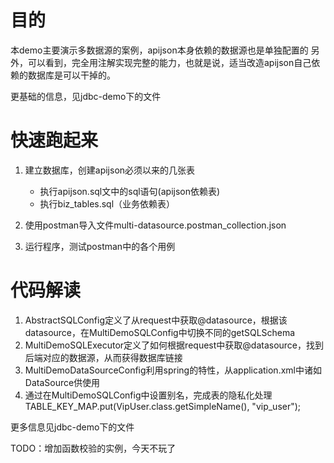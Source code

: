# 目的
本demo主要演示多数据源的案例，apijson本身依赖的数据源也是单独配置的
另外，可以看到，完全用注解实现完整的能力，也就是说，适当改造apijson自己依赖的数据库是可以干掉的。

更基础的信息，见jdbc-demo下的文件

# 快速跑起来
1. 建立数据库，创建apijson必须以来的几张表
   * 执行apijson.sql文中的sql语句(apijson依赖表)
   * 执行biz_tables.sql（业务依赖表）

2. 使用postman导入文件multi-datasource.postman_collection.json

3. 运行程序，测试postman中的各个用例

# 代码解读
1. AbstractSQLConfig定义了从request中获取@datasource，根据该datasource，在MultiDemoSQLConfig中切换不同的getSQLSchema
2. MultiDemoSQLExecutor定义了如何根据request中获取@datasource，找到后端对应的数据源，从而获得数据库链接
3. MultiDemoDataSourceConfig利用spring的特性，从application.xml中诸如DataSource供使用
4. 通过在MultiDemoSQLConfig中设置别名，完成表的隐私化处理 TABLE_KEY_MAP.put(VipUser.class.getSimpleName(), "vip_user");

更多信息见jdbc-demo下的文件


TODO：增加函数校验的实例，今天不玩了